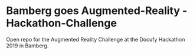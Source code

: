 # Bamberg goes Augmented-Reality - Hackathon-Challenge

Open repo for the Augmented Reality Challenge at the Docufy Hackathon 2019 in Bamberg.
